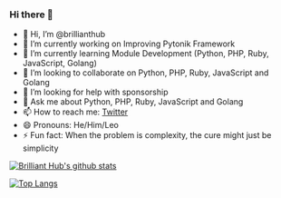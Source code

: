 ### Hi there 👋

- 👋 Hi, I’m @brillianthub
- 🔭 I’m currently working on Improving Pytonik Framework
- 🌱 I’m currently learning Module Development (Python, PHP, Ruby, JavaScript, Golang)
- 👯 I’m looking to collaborate on Python, PHP, Ruby, JavaScript and Golang
- 🤔 I’m looking for help with sponsorship 
- 💬 Ask me about Python, PHP, Ruby, JavaScript and Golang 
- 📫 How to reach me: [Twitter](https://twitter.com/emmaessiensp)
- 😄 Pronouns: He/Him/Leo
- ⚡ Fun fact: When the problem is complexity, the cure might just be simplicity

[![Brilliant Hub's github stats](https://github-readme-stats.vercel.app/api?username=brillianthub&show_icons=true&theme=radical)](https://github.com/brillianthub/github-readme-stats)  

[![Top Langs](https://github-readme-stats.vercel.app/api/top-langs/?username=brillianthub&show_icons=true&theme=radical&layout=compact)](https://github.com/brillianthub/github-readme-stats)

